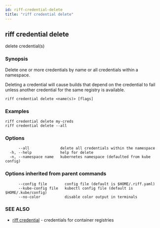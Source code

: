 ```yaml
---
id: riff-credential-delete
title: "riff credential delete"
---
```

## riff credential delete

delete credential(s)

### Synopsis

Delete one or more credentials by name or all credentials within a namespace.

Deleting a credential will cause builds that depend on the credential to fail
unless another credential for the same registry is available.

```
riff credential delete <name(s)> [flags]
```

### Examples

```
riff credential delete my-creds
riff credential delete --all 
```

### Options

```
      --all              delete all credentials within the namespace
  -h, --help             help for delete
  -n, --namespace name   kubernetes namespace (defaulted from kube config)
```

### Options inherited from parent commands

```
      --config file        config file (default is $HOME/.riff.yaml)
      --kube-config file   kubectl config file (default is $HOME/.kube/config)
      --no-color           disable color output in terminals
```

### SEE ALSO

* [riff credential](riff_credential.md)	 - credentials for container registries

